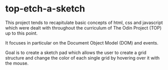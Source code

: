 # top-etch-a-sketch

This project tends to recapitulate basic concepts of html, css and javascript
which were dealt with throughout the curriculum of The Odin Project (TOP) up to
this point.

It focuses in particular on the Document Object Model (DOM) and events.

Goal is to create a sketch pad which allows the user to create a grid structure
and change the color of each single grid by hovering over it with the mouse.
